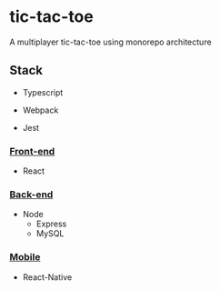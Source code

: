 # tic-tac-toe

A multiplayer tic-tac-toe using monorepo architecture

## Stack

* Typescript

* Webpack

* Jest

### [Front-end](packages/web)

* React

### [Back-end](packages/server)

* Node
  * Express
  * MySQL

### [Mobile](packages/mobile)

* React-Native
